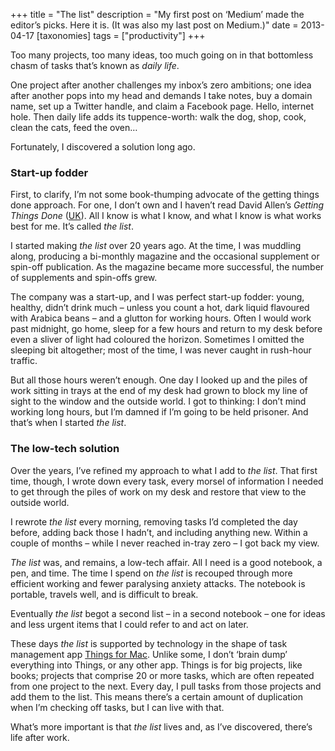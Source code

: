 +++
title = "The list"
description = "My first post on ‘Medium’ made the editor’s picks. Here it is. (It was also my last post on Medium.)"
date = 2013-04-17
[taxonomies]
tags = ["productivity"]
+++

Too many projects, too many ideas, too much going on in that bottomless chasm of tasks that’s known as *daily life*.

One project after another challenges my inbox’s zero ambitions; one idea after another pops into my head and demands I take notes, buy a domain name, set up a Twitter handle, and claim a Facebook page. Hello, internet hole. Then daily life adds its tuppence-worth: walk the dog, shop, cook, clean the cats, feed the oven…

Fortunately, I discovered a solution long ago.

### Start-up fodder

First, to clarify, I’m not some book-thumping advocate of the getting things done approach. For one, I don’t own and I haven’t read David Allen’s *Getting Things Done* ([UK](http://amzn.to/R9G9uU)). All I know is what I know, and what I know is what works best for me. It’s called *the list*.

I started making *the list* over 20 years ago. At the time, I was muddling along, producing a bi-monthly magazine and the occasional supplement or spin-off publication. As the magazine became more successful, the number of supplements and spin-offs grew.

The company was a start-up, and I was perfect start-up fodder: young, healthy, didn’t drink much – unless you count a hot, dark liquid flavoured with Arabica beans – and a glutton for working hours. Often I would work past midnight, go home, sleep for a few hours and return to my desk before even a sliver of light had coloured the horizon. Sometimes I omitted the sleeping bit altogether; most of the time, I was never caught in rush-hour traffic.

But all those hours weren’t enough. One day I looked up and the piles of work sitting in trays at the end of my desk had grown to block my line of sight to the window and the outside world. I got to thinking: I don’t mind working long hours, but I’m damned if I’m going to be held prisoner. And that’s when I started *the list*.

### The low-tech solution

Over the years, I’ve refined my approach to what I add to *the list*. That first time, though, I wrote down every task, every morsel of information I needed to get through the piles of work on my desk and restore that view to the outside world.

I rewrote *the list* every morning, removing tasks I’d completed the day before, adding back those I hadn’t, and including anything new. Within a couple of months – while I never reached in-tray zero – I got back my view.

*The list* was, and remains, a low-tech affair. All I need is a good notebook, a pen, and time. The time I spend on *the list* is recouped through more efficient working and fewer paralysing anxiety attacks. The notebook is portable, travels well, and is difficult to break.

Eventually *the list* begot a second list – in a second notebook – one for ideas and less urgent items that I could refer to and act on later.

These days *the list* is supported by technology in the shape of task management app [Things for Mac](https://culturedcode.com/things/). Unlike some, I don’t ‘brain dump’ everything into Things, or any other app. Things is for big projects, like books; projects that comprise 20 or more tasks, which are often repeated from one project to the next. Every day, I pull tasks from those projects and add them to the list. This means there’s a certain amount of duplication when I’m checking off tasks, but I can live with that.

What’s more important is that *the list* lives and, as I’ve discovered, there’s life after work.